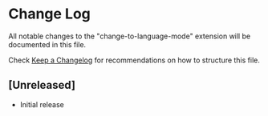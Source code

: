 # Change Log

All notable changes to the "change-to-language-mode" extension will be documented in this file.

Check [Keep a Changelog](http://keepachangelog.com/) for recommendations on how to structure this file.

## [Unreleased]

- Initial release